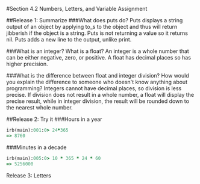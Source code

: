 #Section 4.2 Numbers, Letters, and Variable Assignment

##Release 1: Summarize
###What does puts do?
Puts displays a string output of an object by applying to_s to the object and thus will return jibberish if the object is a string. Puts is not returning a value so it returns nil. Puts adds a new line to the output, unlike print.

###What is an integer? What is a float?
An integer is a whole number that can be either negative, zero, or positive. A float has decimal places so has higher precision.

###What is the difference between float and integer division? How would you explain the difference to someone who doesn't know anything about programming?
Integers cannot have decimal places, so division is less precise. If division does not result in a whole number, a float will display the precise result, while in integer division, the result will be rounded down to the nearest whole number.

##Release 2: Try it
###Hours in a year
```ruby
irb(main):001:0> 24*365
=> 8760
```
###Minutes in a decade
```ruby
irb(main):005:0> 10 * 365 * 24 * 60
=> 5256000
```

Release 3: Letters
